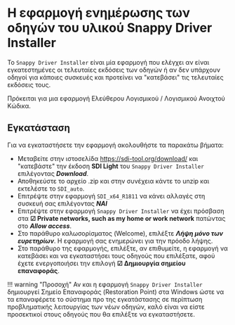 # Η εφαρμογή ενημέρωσης των οδηγών του υλικού Snappy Driver Installer

Το ```Snappy Driver Installer``` είναι μία εφαρμογή που ελέγχει αν είναι εγκατεστημένες οι τελευταίες εκδόσεις των οδηγών ή αν δεν υπάρχουν οδηγοί για κάποιες συσκευές και προτείνει να "κατεβάσει" τις τελευταίες εκδόσεις τους.

Πρόκειται για μια εφαρμογή Ελεύθερου Λογισμικού / Λογισμικού Ανοιχτού Κώδικα.

## Εγκατάσταση

Για να εγκαταστήσετε την εφαρμογή ακολουθήστε τα παρακάτω βήματα:

- Μεταβείτε στην ιστοσελίδα <https://sdi-tool.org/download/> και "κατεβάστε" την έκδοση **SDI Light** του ```Snappy Driver Installer``` επιλέγοντας ***Download***.
- Αποθηκεύστε το αρχείο .zip και στην συνέχεια κάντε το unzip και εκτελέστε το ```SDI_auto```.
- Επιτρέψτε στην εφαρμογή ```SDI_x64_R1811``` να κάνει αλλαγές στη συσκευή σας επιλέγοντας ***ΝΑΙ***
- Επιτρέψτε στην εφαρμογή ```Snappy Driver Installer``` να έχει πρόσβαση στα **☑ Private networks, such as my home or work network** πατώντας στο ***Allow access***.
- Στο παράθυρο καλωσορίσματος (Welcome), επιλέξτε ***Λήψη μόνο των ευρετηρίων***. Η εφαρμογή σας ενημερώνει για την πρόοδο λήψης.
- Στο παράθυρο της εφαρμογής, επιλέξτε, αν επιθυμείτε, η εφαρμογή να κατεβάσει και να εγκαταστήσει τους οδηγούς που επιλέξατε, αφού έχετε ενεργοποιήσει την επιλογή **☑ Δημιουργία σημείου επαναφοράς**.

!!! warning "Προσοχή"
    Αν και η εφαρμογή ```Snappy Driver Installer``` δημιουργεί Σημείο Επαναφοράς (Restoration Point) στα Windows ώστε να τα επαναφέρετε το σύστημα προ της εγκατάστασης σε περίπτωση προβληματικής λειτουργίας των νέων οδηγών, καλό είναι να είστε προσεκτικοί στους οδηγούς που θα επιλέξτε να εγκαταστήσετε.

